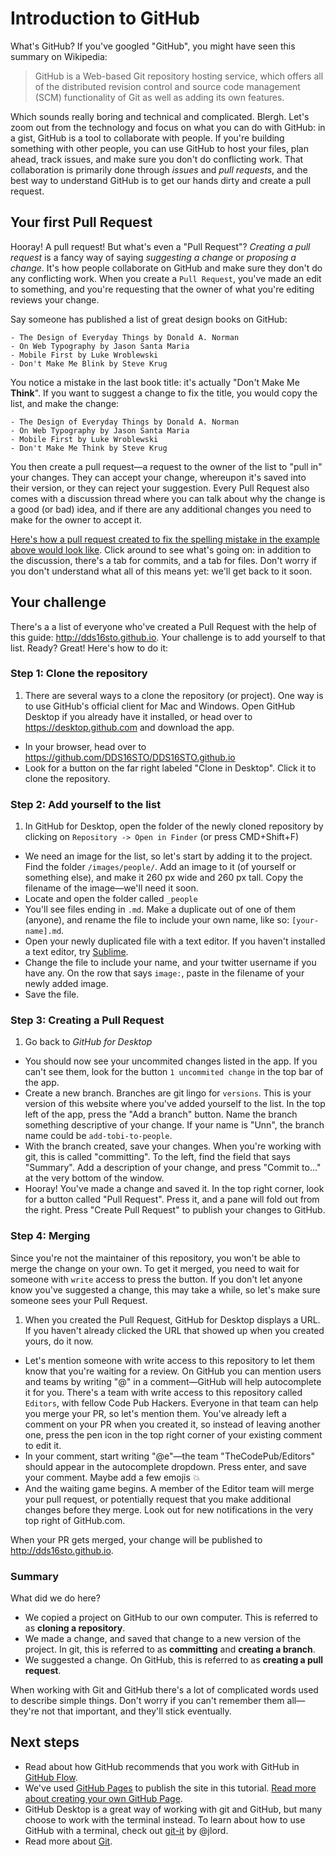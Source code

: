 # Introduction to GitHub

What's GitHub? If you've googled "GitHub", you might have seen this summary on Wikipedia:

> GitHub is a Web-based Git repository hosting service, which offers all of the distributed revision control and source code management (SCM) functionality of Git as well as adding its own features.

Which sounds really boring and technical and complicated. Blergh. Let's zoom out from the technology and focus on what you can do with GitHub: in a gist, GitHub is a tool to collaborate with people. If you're building something with other people, you can use GitHub to host your files, plan ahead, track issues, and make sure you don't do conflicting work. That collaboration is primarily done through *issues* and *pull requests*, and the best way to understand GitHub is to get our hands dirty and create a pull request.

## Your first Pull Request

Hooray! A pull request! But what's even a "Pull Request"? *Creating a pull request* is a fancy way of saying *suggesting a change* or *proposing a change*. It's how people collaborate on GitHub and make sure they don't do any conflicting work. When you create a `Pull Request`, you've made an edit to something, and you're requesting that the owner of what you're editing reviews your change.

Say someone has published a list of great design books on GitHub:

```
- The Design of Everyday Things by Donald A. Norman
- On Web Typography by Jason Santa Maria
- Mobile First by Luke Wroblewski
- Don't Make Me Blink by Steve Krug
```

You notice a mistake in the last book title: it's actually "Don't Make Me **Think**". If you want to suggest a change to fix the title, you would copy the list, and make the change:

```
- The Design of Everyday Things by Donald A. Norman
- On Web Typography by Jason Santa Maria
- Mobile First by Luke Wroblewski
- Don't Make Me Think by Steve Krug
```

You then create a pull request—a request to the owner of the list to "pull in" your changes. They can accept your change, whereupon it's saved into their version, or they can reject your suggestion. Every Pull Request also comes with a discussion thread where you can talk about why the change is a good (or bad) idea, and if there are any additional changes you need to make for the owner to accept it. 

[Here's how a pull request created to fix the spelling mistake in the example above would look like](https://github.com/DDS16STO/github/pull/1). Click around to see what's going on: in addition to the discussion, there's a tab for commits, and a tab for files. Don't worry if you don't understand what all of this means yet: we'll get back to it soon.

## Your challenge

There's a a list of everyone who've created a Pull Request with the help of this guide: http://dds16sto.github.io. Your challenge is to add yourself to that list. Ready? Great! Here's how to do it:

### Step 1: Clone the repository

1. There are several ways to a clone the repository (or project). One way is to use GitHub's official client for Mac and Windows. Open GitHub Desktop if you already have it installed, or head over to https://desktop.github.com and download the app.
* In your browser, head over to https://github.com/DDS16STO/DDS16STO.github.io
* Look for a button on the far right labeled "Clone in Desktop". Click it to clone the repository. 

### Step 2: Add yourself to the list

1. In GitHub for Desktop, open the folder of the newly cloned repository by clicking on `Repository -> Open in Finder` (or press CMD+Shift+F)
* We need an image for the list, so let's start by adding it to the project. Find the folder `/images/people/`. Add an image to it (of yourself or something else), and make it 260 px wide and 260 px tall. Copy the filename of the image—we'll need it soon.
* Locate and open the folder called `_people`
* You'll see files ending in `.md`. Make a duplicate out of one of them (anyone), and rename the file to include your own name, like so: `[your-name].md`.
* Open your newly duplicated file with a text editor. If you haven't installed a text editor, try [Sublime](http://sublimetext.com).
* Change the file to include your name, and your twitter username if you have any. On the row that says `image:`, paste in the filename of your newly added image.
* Save the file.

### Step 3: Creating a Pull Request

1. Go back to *GitHub for Desktop*
* You should now see your uncommited changes listed in the app. If you can't see them, look for the button `1 uncommited change` in the top bar of the app.
* Create a new branch. Branches are git lingo for `versions`. This is your version of this website where you've added yourself to the list. In the top left of the app, press the "Add a branch" button. Name the branch something descriptive of your change. If your name is "Unn", the branch name could be `add-tobi-to-people`.
* With the branch created, save your changes. When you're working with git, this is called "committing". To the left, find the field that says "Summary". Add a description of your change, and press "Commit to…" at the very bottom of the window.
* Hooray! You've made a change and saved it. In the top right corner, look for a button called "Pull Request". Press it, and a pane will fold out from the right. Press "Create Pull Request" to publish your changes to GitHub.

### Step 4: Merging

Since you're not the maintainer of this repository, you won't be able to merge the change on your own. To get it merged, you need to wait for someone with `write` access to press the button. If you don't let anyone know you've suggested a change, this may take a while, so let's make sure someone sees your Pull Request.

1. When you created the Pull Request, GitHub for Desktop displays a URL. If you haven't already clicked the URL that showed up when you created yours, do it now.
* Let's mention someone with write access to this repository to let them know that you're waiting for a review. On GitHub you can mention users and teams by writing "@" in a comment—GitHub will help autocomplete it for you. There's a team with write access to this repository called `Editors`, with fellow Code Pub Hackers. Everyone in that team can help you merge your PR, so let's mention them. You've already left a comment on your PR when you created it, so instead of leaving another one, press the pen icon in the top right corner of your existing comment to edit it.
* In your comment, start writing "@e"—the team "TheCodePub/Editors" should appear in the autocomplete dropdown. Press enter, and save your comment. Maybe add a few emojis :boom:
* And the waiting game begins. A member of the Editor team will merge your pull request, or potentially request that you make additional changes before they merge. Look out for new notifications in the very top right of GitHub.com.

When your PR gets merged, your change will be published to http://dds16sto.github.io.

### Summary

What did we do here?

* We copied a project on GitHub to our own computer. This is referred to as **cloning a repository**.
* We made a change, and saved that change to a new version of the project. In git, this is referred to as **committing** and **creating a branch**.
* We suggested a change. On GitHub, this is referred to as **creating a pull request**.

When working with Git and GitHub there's a lot of complicated words used to describe simple things. Don't worry if you can't remember them all—they're not that important, and they'll stick eventually.

## Next steps

- Read about how GitHub recommends that you work with GitHub in [GitHub Flow](https://guides.github.com/introduction/flow/).
- We've used [GitHub Pages](https://pages.github.com) to publish the site in this tutorial. [Read more about creating your own GitHub Page](https://pages.github.com).
- GitHub Desktop is a great way of working with git and GitHub, but many choose to work with the terminal instead. To learn about how to use GitHub with a terminal, check out [git-it](http://jlord.us/git-it/) by @jlord.
- Read more about [Git](https://git-scm.com).

